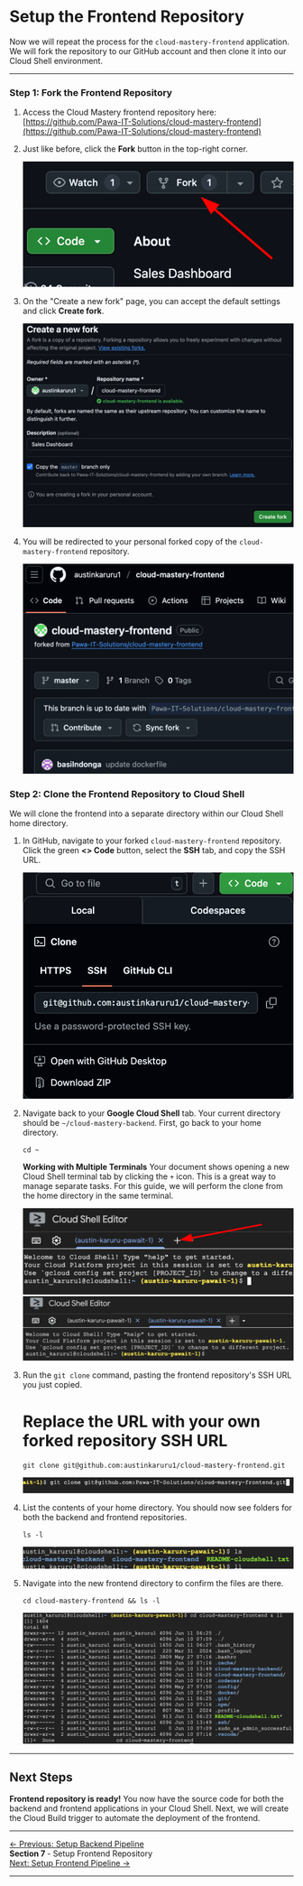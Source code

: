# Setup the Frontend Repository

Now we will repeat the process for the `cloud-mastery-frontend` application. We will fork the repository to our GitHub account and then clone it into our Cloud Shell environment.

---

### Step 1: Fork the Frontend Repository

1.  Access the Cloud Mastery frontend repository here:
    [https://github.com/Pawa-IT-Solutions/cloud-mastery-frontend](https://github.com/Pawa-IT-Solutions/cloud-mastery-frontend)

2.  Just like before, click the **Fork** button in the top-right corner.

    ![Fork the Frontend Repository](assets/images/github_fork_button_frontend.png)

3.  On the "Create a new fork" page, you can accept the default settings and click **Create fork**.

    ![Create Frontend Fork Page](assets/images/github_create_fork_page_frontend.png)

4.  You will be redirected to your personal forked copy of the `cloud-mastery-frontend` repository.

    ![Forked Frontend Repository is Ready](assets/images/github_forked_repo_ready_frontend.png)

### Step 2: Clone the Frontend Repository to Cloud Shell

We will clone the frontend into a separate directory within our Cloud Shell home directory.

1.  In GitHub, navigate to your forked `cloud-mastery-frontend` repository. Click the green **<> Code** button, select the **SSH** tab, and copy the SSH URL.

    ![Copy Frontend SSH Clone URL](assets/images/github_copy_ssh_clone_url_backend.png)

2.  Navigate back to your **Google Cloud Shell** tab. Your current directory should be `~/cloud-mastery-backend`. First, go back to your home directory.

    ```
    cd ~
    ```

    **Working with Multiple Terminals**
        Your document shows opening a new Cloud Shell terminal tab by clicking the `+` icon. This is a great way to manage separate tasks. For this guide, we will perform the clone from the home directory in the same terminal.

    ![Open a New Cloud Shell Terminal](assets/images/cloudshell_open_new_terminal.png)
    ![Two Cloud Shell Terminals](assets/images/2-cloudshells.png)

3.  Run the `git clone` command, pasting the frontend repository's SSH URL you just copied.
    # Replace the URL with your own forked repository SSH URL

    ```
    git clone git@github.com:austinkaruru1/cloud-mastery-frontend.git
    ```

    ![Git Clone Output for Frontend in Cloud Shell](assets/images/cloudshell_clone_frontend.png)

4.  List the contents of your home directory. You should now see folders for both the backend and frontend repositories.

    ```
    ls -l
    ```
    ![List Both Cloned Repositories](assets/images/cloudshell_list_both_repos.png)

5.  Navigate into the new frontend directory to confirm the files are there.
    ```
    cd cloud-mastery-frontend && ls -l
    ```

    ![List contents of Cloud Mastery Frontend](assets/images/ll-cloud-mastery-frontend.png)

---

## Next Steps

**Frontend repository is ready!** You now have the source code for both the backend and frontend applications in your Cloud Shell. Next, we will create the Cloud Build trigger to automate the deployment of the frontend.

---
<div class="page-nav">
  <div class="nav-item">
    <a href="../setup-backend-pipeline/" class="btn-secondary">← Previous: Setup Backend Pipeline</a>
  </div>
  <div class="nav-item">
    <span><strong>Section 7 </strong> -  Setup Frontend Repository </span>
  </div>
  <div class="nav-item">
    <a href="../setup-frontend-pipeline" class="btn-primary">Next: Setup Frontend Pipeline →</a>
  </div>
</div>

---